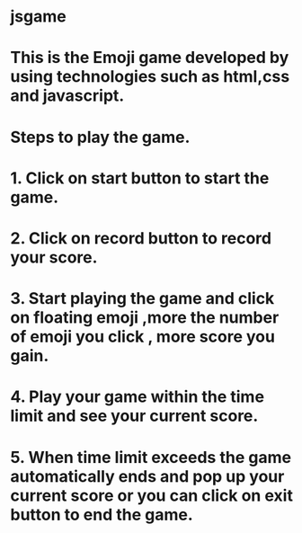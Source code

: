 # jsgame
# This is the Emoji game developed by using technologies such as html,css and javascript.
# Steps to play the game.
# 1. Click on start button to start the game.
# 2. Click on record button to record your score.
# 3. Start playing  the game and click on floating emoji ,more the number of emoji you click , more score you gain.
# 4. Play your game within the time limit and see your current score.
# 5. When time limit exceeds the game automatically ends and pop up your current score or you can click on exit button to end the game.
